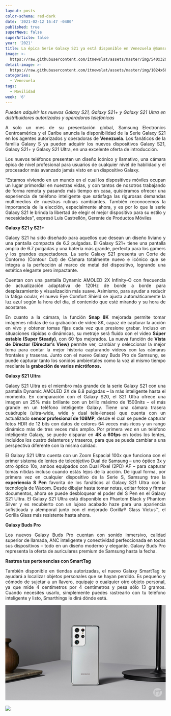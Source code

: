 ```yaml
---
layout: posts
color-schema: red-dark
date: '2021-02-12 16:47 -0400'
published: true
superNews: false
superArticle: false
year: '2021'
title: La épica Serie Galaxy S21 ya está disponible en Venezuela @SamsungLatin
image: >-
  https://raw.githubusercontent.com/itnewslat/assets/master/img/540x320/Samsung-S21-p.jpg
detail-image: >-
  https://raw.githubusercontent.com/itnewslat/assets/master/img/1024x680/Samsung-S21-g.jpg
categories:
  - Venezuela
tags:
  - Movilidad
week: '6'
---
```

<p style="text-align: justify;"><strong></strong></p>
<p style="text-align: justify;"><em>Pueden adquirir los nuevos Galaxy S21, Galaxy S21+ y Galaxy S21 Ultra en distribuidores autorizados y operadoras telefónicas</em></p>
<p style="text-align: justify;"><em> </em>A solo un mes de su presentación global, Samsung Electronics Centroamérica y el Caribe anuncia la disponibilidad de la Serie Galaxy S21 en los agentes autorizados y operadoras de <strong>Venezuela</strong>. Los fanáticos de la familia Galaxy S ya pueden adquirir los nuevos dispositivos Galaxy S21, Galaxy S21+ y Galaxy S21 Ultra, en una excelente oferta de introducción.</p>
<p style="text-align: justify;">Los nuevos teléfonos presentan un diseño icónico y llamativo, una cámara épica de nivel profesional para usuarios de cualquier nivel de habilidad y el procesador más avanzado jamás visto en un dispositivo Galaxy.</p>
<p style="text-align: justify;">“Estamos viviendo en un mundo en el cual los dispositivos móviles ocupan un lugar primordial en nuestras vidas, y con tantos de nosotros trabajando de forma remota y pasando más tiempo en casa, quisiéramos ofrecer una experiencia de teléfono inteligente que satisfaga las rigurosas demandas multimedios de nuestras rutinas cambiantes. También reconocemos la importancia de la elección, especialmente ahora, y es por lo que la serie Galaxy S21 le brinda la libertad de elegir el mejor dispositivo para su estilo y necesidades", expresó Luis Castrellón, Gerente de Productos Móviles</p>
<p style="text-align: justify;"><strong>Galaxy S21 y S21+</strong></p>
<p style="text-align: justify;">Galaxy S21 ha sido diseñado para aquellos que desean un diseño liviano y una pantalla compacta de 6.2 pulgadas. El Galaxy S21+ tiene una pantalla amplia de 6.7 pulgadas y una batería más grande, perfecta para los gamers y los grandes espectadores. La serie Galaxy S21 presenta un Corte de Contorno (Contour Cut) de Cámara totalmente nuevo e icónico que se integra a la perfección al marco de metal del dispositivo, logrando una estética elegante pero impactante.</p>
<p style="text-align: justify;">Cuentan con una pantalla Dynamic AMOLED 2X Infinity-O con frecuencia de actualización adaptativa de 120Hz de borde a borde para desplazamiento y visualización más suave. Asimismo, para ayudar a reducir la fatiga ocular, el nuevo Eye Comfort Shield se ajusta automáticamente la luz azul según la hora del día, el contenido que esté mirando y su hora de acostarse.</p>
<p style="text-align: justify;">En cuanto a la cámara, la función <strong>Snap 8K</strong> mejorada permite tomar imágenes nítidas de su grabación de video 8K, capaz de capturar la acción en vivo y obtener tomas fijas cada vez que presione grabar. Incluso en situaciones rápidas o dinámicas, su metraje será fluido con el video <strong>Súper estable (Super Steady)</strong>, con 60 fps mejorados. La nueva función de <strong>Vista de Director (Director’s View) </strong>permite ver, cambiar y seleccionar la mejor toma para contar la mejor historia capturando videos con las cámaras frontales y traseras. Junto con el nuevo Galaxy Buds Pro de Samsung, se puede capturar tanto los sonidos ambientales como la voz al mismo tiempo mediante la <strong>grabación de varios micrófonos.</strong></p>
<p style="text-align: justify;"><strong>Galaxy S21 Ultra</strong></p>
<p style="text-align: justify;"> Galaxy S21 Ultra es el miembro más grande de la serie Galaxy S21 con una pantalla Dynamic AMOLED 2X de 6.8 pulgadas – la más inteligente hasta el momento. En comparación con el Galaxy S20, el S21 Ultra ofrece una imagen un 25% más brillante con un brillo máximo de 1500nits – el más grande en un teléfono inteligente Galaxy.  Tiene una cámara trasera cuádruple (ultra-wide, wide y dual tele-lenses) que cuenta con un actualizado <strong>sensor profesional de 108MP</strong>, desde el cual se puede capturar fotos HDR de 12 bits con datos de colores 64 veces más ricos y un rango dinámico más de tres veces más amplio. Por primera vez en un teléfono inteligente Galaxy, se puede disparar en <strong>4K a 60fps</strong> en todos los lentes, incluidos los cuatro delanteros y traseros, para que se pueda cambiar a una perspectiva diferente con la misma calidad.</p>
<p style="text-align: justify;">El Galaxy S21 Ultra cuenta con un Zoom Espacial 100x que funciona con el primer sistema de lentes de teleobjetivo Dual de Samsung – uno óptico 3x y otro óptico 10x, ambos equipados con Dual Pixel (2PD) AF – para capturar tomas nítidas incluso cuando estás lejos de la acción. De igual forma, por primera vez en cualquier dispositivo de la Serie S, Samsung trae la <strong>experiencia S Pen</strong> favorita de los fanáticos al Galaxy S21 Ultra con la tecnología de Wacom. Desde dibujar hasta tomar notas, editar fotos y firmar documentos, ahora se puede desbloquear el poder del S Pen en el Galaxy S21 Ultra. El Galaxy S21 Ultra está disponible en Phantom Black y Phantom Silver y es recubierto con un lujoso acabado haze para una apariencia sofisticada y atemporal junto con el mejorado Gorilla® Glass Victus™, el Gorilla Glass más resistente hasta ahora.</p>
<p style="text-align: justify;"><strong>Galaxy Buds Pro</strong></p>
<p style="text-align: justify;">Los nuevos Galaxy Buds Pro cuentan con sonido inmersivo, calidad superior de llamada, ANC inteligente y conectividad perfeccionada en todos sus dispositivos – todo en un diseño moderno y elegante. Galaxy Buds Pro representa la oferta de auriculares premium de Samsung hasta la fecha.</p>
<p style="text-align: justify;"><strong>Rastrea tus pertenencias con SmartTag</strong></p>
<p style="text-align: justify;">También disponible en tiendas autorizadas, el nuevo Galaxy SmartTag te ayudará a localizar objetos personales que se hayan perdido. Es pequeño y cómodo de sujetar a un llavero, equipaje o cualquier otro objeto personal, ya que mide 4 centímetros por 4 centímetros y pesa sólo 13 gramos. Cuando necesites usarlo, simplemente puedes rastrearlo con tu teléfono inteligente y listo, Smarthings le dirá dónde está.</p>
<p style="text-align: justify;"></p>

![](https://raw.githubusercontent.com/itnewslat/assets/master/img/540x320/Samsung-S21-p.jpg)


<img src="https://tracker.metricool.com/c3po.jpg?hash=56f88a41e39ab42c063cc51676587a04"/>